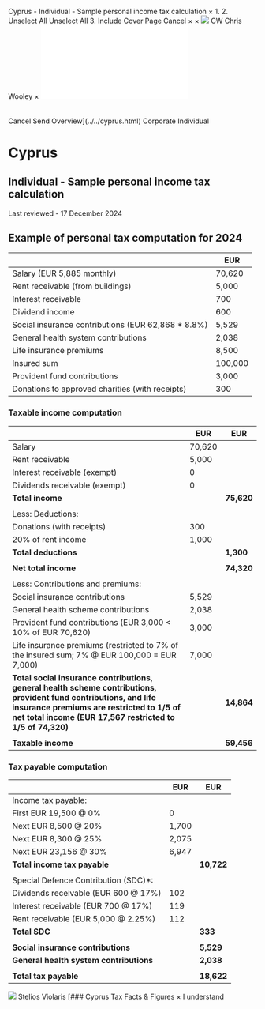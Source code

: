Cyprus - Individual - Sample personal income tax calculation
×
1.
2.
Unselect All
Unselect All
3.
Include Cover Page
Cancel
×
×
![](../../-/media/world-wide-tax-summaries/attachments/global---chris-wooley.ashx%3Frev=ac5e5f3223b34096b1afc2a6009c7320&revision=ac5e5f32-23b3-4096-b1af-c2a6009c7320&hash=859B7ADC84DC2CBEC9760E9E6EE7DE6D0A8BFCDF)
CW
Chris Wooley
×
![](sample-personal-income-tax-calculation.html)
######
Cancel
Send
Overview](../../cyprus.html)
Corporate
Individual
# Cyprus
## Individual - Sample personal income tax calculation
Last reviewed - 17 December 2024
## Example of personal tax computation for 2024
|  | EUR |
| --- | --- |
| Salary (EUR 5,885 monthly) | 70,620 |
| Rent receivable (from buildings) | 5,000 |
| Interest receivable | 700 |
| Dividend income | 600 |
| Social insurance contributions (EUR 62,868 \* 8.8%) | 5,529 |
| General health system contributions | 2,038 |
| Life insurance premiums | 8,500 |
| Insured sum | 100,000 |
| Provident fund contributions | 3,000 |
| Donations to approved charities (with receipts) | 300 |
###
### Taxable income computation
|  | EUR | EUR |
| --- | --- | --- |
| Salary | 70,620 |  |
| Rent receivable | 5,000 |  |
| Interest receivable (exempt) | 0 |  |
| Dividends receivable (exempt) | 0 |  |
| **Total income** |  | **75,620** |
|  |  |  |
| Less: Deductions: |  |  |
| Donations (with receipts) | 300 |  |
| 20% of rent income | 1,000 |  |
| **Total deductions** |  | **1,300** |
|  |  |  |
| **Net total income** |  | **74,320** |
|  |  |  |
| Less: Contributions and premiums: |  |  |
| Social insurance contributions | 5,529 |  |
| General health scheme contributions | 2,038 |  |
| Provident fund contributions (EUR 3,000 < 10% of EUR 70,620) | 3,000 |  |
| Life insurance premiums (restricted to 7% of the insured sum; 7% @ EUR 100,000 = EUR 7,000) | 7,000 |  |
| **Total social insurance contributions, general health scheme contributions, provident fund contributions, and life insurance premiums are restricted to 1/5 of net total income (EUR 17,567 restricted to 1/5 of 74,320)** |  | **14,864** |
|  |  |  |
| **Taxable income** |  | **59,456** |
###
### Tax payable computation
|  | EUR | EUR |
| --- | --- | --- |
| Income tax payable: |  |  |
| First EUR 19,500 @ 0% | 0 |  |
| Next EUR 8,500 @ 20% | 1,700 |  |
| Next EUR 8,300 @ 25% | 2,075 |  |
| Next EUR 23,156 @ 30% | 6,947 |  |
| **Total income tax payable** |  | **10,722** |
|  |  |  |
| Special Defence Contribution (SDC)\*: |  |  |
| Dividends receivable (EUR 600 @ 17%) | 102 |  |
| Interest receivable (EUR 700 @ 17%) | 119 |  |
| Rent receivable (EUR 5,000 @ 2.25%) | 112 |  |
| **Total SDC** |  | **333** |
|  |  |  |
| **Social insurance contributions** |  | **5,529** |
| **General health system contributions** |  | **2,038** |
|  |  |  |
| **Total tax payable** |  | **18,622** |
![](../../-/media/world-wide-tax-summaries/attachments/cyprus---stelios_violaris.ashx%3Frev=061a2a1e254e4d29a712e433dc3e024a&revision=061a2a1e-254e-4d29-a712-e433dc3e024a&hash=7CCF2CE6C6919A9E55BC3B25479D45FF2C508357)
Stelios Violaris
[### Cyprus Tax Facts & Figures
×
I understand
